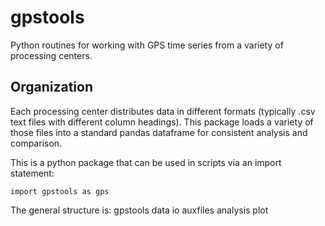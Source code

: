# gpstools

Python routines for working with GPS time series from a variety of processing centers. 

## Organization

Each processing center distributes data in different formats (typically .csv text files with different column headings). This package loads a variety of those files into a standard pandas dataframe for consistent analysis and comparison.

This is a python package that can be used in scripts via an import statement:

```
import gpstools as gps
```

The general structure is:
gpstools
    data
    io
    auxfiles
    analysis
    plot


